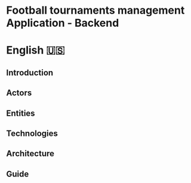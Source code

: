 # Football tournaments management Application - Backend

# English 🇺🇸

## Introduction

## Actors

## Entities

## Technologies

## Architecture 

## Guide
